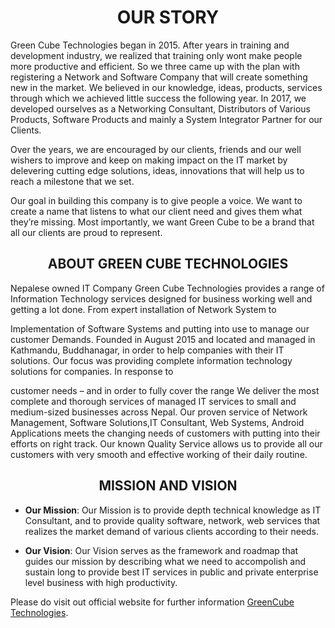 # <center> __OUR STORY__ </center>

Green Cube Technologies began in 2015. After years in training and development industry, we realized that training only wont make people more productive and efficient. So we three came up with the plan with registering a Network and Software Company that will create something new in the market. We believed in our knowledge, ideas, products, services through which we achieved little success the  following year. In 2017, we developed ourselves as a Networking Consultant, Distributors of Various Products, Software Products and mainly a System Integrator Partner for our Clients.

Over the years, we are encouraged by our clients, friends and our well wishers to improve and keep on making impact on the IT market by delevering cutting edge solutions, ideas, innovations that will help us to reach a milestone that we set.

Our goal in building this company is to give people a voice. We want to create a name that listens to what our client need and gives them what they’re missing. Most importantly, we want Green Cube to be a brand that all our clients are proud to represent.

## <center>ABOUT GREEN CUBE TECHNOLOGIES</center>

Nepalese owned IT Company Green Cube Technologies provides a range of Information Technology services designed for business working well and getting a lot done. From expert installation of Network System to

Implementation of Software Systems and putting into use to manage our customer Demands. Founded in August 2015 and located and managed in Kathmandu, Buddhanagar, in order to help companies with their IT solutions. Our focus was providing complete information technology solutions for companies. In response to

customer needs – and in order to fully cover the range We deliver the most complete and thorough services of managed IT services to small and medium-sized businesses across Nepal. Our proven service of Network Management, Software Solutions,IT Consultant, Web Systems, Android Applications meets the changing needs of customers with putting into their efforts on right track. Our known Quality Service allows us to provide all our customers with very smooth and effective working of their daily routine.

## <center>MISSION AND VISION</center>

* **Our Mission**:
Our Mission is to provide depth technical knowledge as IT Consultant, and to provide quality software, network, web services that realizes the market demand of various clients according to their needs.

* **Our Vision**:
Our Vision serves as the framework and roadmap that guides our mission by describing what we need to accompolish and sustain long to provide best IT services in public and private enterprise level business with high productivity.


Please do visit out official website for further information [GreenCube Technologies](https://greencube.com.np/).